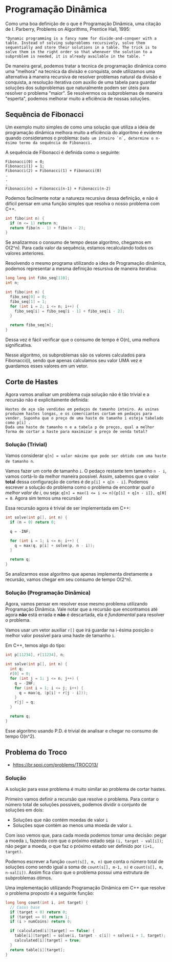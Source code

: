 # Programação Dinâmica

Como uma boa definição de o que é Programação Dinâmica, uma citação de I. Parberry, Problems on Algorithms, Prentice Hall, 1995:

```quote
"Dynamic programming is a fancy name for divide-and-conquer with a table. Instead of solving subproblems recursively, solve them sequentially and store their solutions in a table. The trick is to solve them in the right order so that whenever the solution to a subproblem is needed, it is already available in the table. "
```

De maneira geral, podemos tratar a tecnica de programação dinâmica como uma "melhora" na tecnica da divisão e conquista, onde utilizamos uma alternativa à maneira recursiva de resolver problemas natural da divisão e conquista, a resolução iterativa com auxílio de uma tabela para guardar soluções dos subproblemas que naturalmente podem ser úteis para resolver o problema "maior".
Se resolvermos os subproblemas de maneira "esperta", podemos melhorar muito a eficiência de nossas soluções.

## Sequência de Fibonacci

Um exemplo muito simples de como uma solução que utiliza a ideia de programação dinâmica melhora muito a eficiência do algoritmo é evidente quando consideramos o problema: `` Dado um inteiro `n`, determine o n-ésimo termo da sequência de Fibonacci. ``

A sequência de Fibonacci é definida como o seguinte:

```
Fibonacci(0) = 0;
Fibonacci(1) = 1;
Fibonacci(2) = Fibonacci(1) + Fibonacci(0)
.
.
.
Fibonacci(n) = Fibonacci(n-1) + Fibonacci(n-2)
```

Podemos facilmente notar a natureza recursiva dessa definição, e não é difícil pensar em uma função simples que resolva o nosso problema com C++.

```c++
int fibo(int n) {
  if (n <= 1) return n;
  return fibo(n - 1) + fibo(n - 2);
}
```

Se analizarmos o consumo de tempo desse algoritmo, chegamos em O(2^n). Para cada valor da sequência, estamos recalculando todos os valores anteriores.

Resolvendo o mesmo programa utilizando a idea de Programação dinâmica, podemos representar a mesma definição resursiva de maneira iterativa:

```C++
long long int fibo_seq[110];
int n;

int fibo(int n) {
  fibo_seq[0] = 0;
  fibo_seq[1] = 1;
  for (int i = 2; i <= n; i++) {
    fibo_seq[i] = fibo_seq[i - 1] + fibo_seq[i - 2];
  }

  return fibo_seq[n];
}
```

Dessa vez é fácil verificar que o consumo de tempo é O(n), uma melhora significativa.

Nesse algoritmo, os subproblemas são os valores calculados para Fibonacci(i), sendo que apenas calculamos seu valor UMA vez e guardamos esses valores em um vetor.

## Corte de Hastes

Agora vamos analisar um problema cuja solução não é tão trivial e a recursão não é explicitamente definida:

```
Hastes de aço são vendidas em pedaços de tamanho inteiro. As usinas produzem hastes longas, e os comerciantes cortam em pedaços para vender. Suponha que o preço de uma haste de tamanho i esteja tabelado como p[i] .
Dada uma haste de tamanho n e a tabela p de preços, qual a melhor forma de cortar a haste para maximizar o preço de venda total?
```

### Solução (Trivial)

Vamos considerar `q[n] = valor máximo que pode ser obtido com uma haste de tamanho n`.

Vamos fazer um corte de tamanho `i`. O pedaço restante tem tamanho `n - i`, vamos cortá-lo da melhor maneira possível. Assim, sabemos que o valor **total** dessa configuração de cortes é de `p[i] + q[n - i]`. Podemos escrever a solução do problema como o problema de encontrar _qual o melhor valor de i_, ou seja: `q[n] = max(1 <= i <= n){p[i] + q[n - i]}, q[0] = 0`. Agora sim temos uma recursão!

Essa recursão agora é trivial de ser implementada em C++:

```c++
int solve(int p[], int n) {
  if (n = 0) return 0;

  q = -INF;

  for (int i = 1; i <= n; i++) {
    q = max(q, p[i] + solve(p, n - i));
  }

  return q;
}
```

Se analizarmos esse algoritmo que apenas implementa diretamente a recursão, vamos chegar em seu consumo de tempo O(2^n).

### Solução (Programação Dinâmica)

Agora, vamos pensar em resolver esse mesmo problema utilizando Programação Dinâmica. Vale notar que a recursão que encontramos até agora **não** está errada e **não** é descartada, ela é _fundamental_ para resolver o problema.

Vamos usar um vetor auxiliar `r[]` que irá guardar na i-ésima posição o melhor valor possível para uma haste de tamanho `i`.

Em C++, temos algo do tipo:

```C++
int p[11234], r[11234], n;

int solve(int p[], int n) {
  int q;
  r[0] = 0;
  for (int j = 1; j <= n; j++) {
    q = -INF;
    for (int i = 1; i <= j; i++) {
      q = max(q, (p[i] + r[j - i]));
    }
    r[j] = q;
  }

  return q;
}
```

Esse algoritmo usando P.D. é trivial de analisar e chegar no consumo de tempo O(n^2).

## Problema do Troco

- https://br.spoj.com/problems/TROCO13/

### Solução

A solução para esse problema é muito similar ao problema de cortar hastes.

Primeiro vamos definir a recursão que resolve o problema. Para contar o número total de soluções possíveis, podemos dividir o conjunto de soluções em dois:

- Soluções que não contém moedas de valor `i`
- Soluções sque contém ao menos uma moeda de valor `i`.

Com isso vemos que, para cada moeda podemos tomar uma decisão: pegar a moeda `i`, fazendo com que o próximo estado seja `(i, target - val[i])`; não pegar a moeda, o que faz o próximo estado ser definido por `(i+1, target)`.

Podemos escrever a função `count(s[], m, n)` que conta o número total de soluções como sendo igual a soma de `count(s[], m-1, n)` e `count(s[], m, n-val[i])`. Assim fica claro que o problema possui uma estrutura de subproblemas ótimos.

Uma implementação utilizando Programação Dinâmica em C++ que resolve o problema proposto é a seguinte função:

```C++
long long count(int i, int target) {
  // Casos base
  if (target < 0) return 0;
  if (target == 0) return 1;
  if (i > numCoins) return 0;

  if (calculated[i][target] == false) {
    table[i][target] = solve(i, target - c[i]) + solve(i + 1, target);
    calculated[i][target] = true;
  }
  return table[i][target];
}
```

